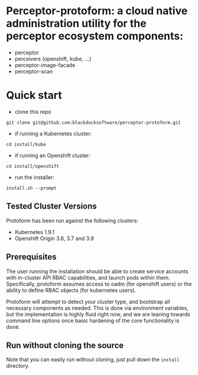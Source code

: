 # Perceptor-protoform: a cloud native administration utility for the perceptor ecosystem components:

- perceptor
- perceivers (openshift, kube, ...)
- perceptor-image-facade
- perceptor-scan

# Quick start

 - clone this repo

```
git clone git@github.com:blackducksoftware/perceptor-protoform.git
```

 - if running a Kubernetes cluster:
 
```
cd install/kube
```

 - if running an Openshift cluster: 
```
cd install/openshift
```

 - run the installer:
 
```
install.sh --prompt
```

## Tested Cluster Versions

Protoform has been run against the following clusters:

- Kubernetes 1.9.1
- Openshift Origin 3.6, 3.7 and 3.9

## Prerequisites

The user running the installation should be able to create service accounts with in-cluster API RBAC capabilities, and launch pods within them.  Specifically, protoform assumes access to oadm (for openshift users) or the ability to define RBAC objects (for kubernetes users).  

Protoform will attempt to detect your cluster type, and bootstrap all necessary components as needed.  This is done via environment variables, but the implementation is highly fluid right now, and we are leaning towards command line options once basic hardening of the core functionality is done.

## Run without cloning the source

Note that you can easily run without cloning, just pull down the `install` directory.
